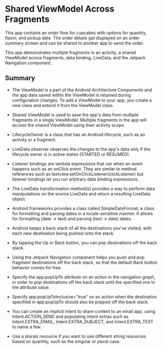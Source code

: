 Shared ViewModel Across Fragments
=================================

This app contains an order flow for cupcakes with options for quantity, flavor, and pickup date.
The order details get displayed on an order summary screen and can be shared to another app to
send the order.

This app demonstrates multiple fragments in an activity, a shared ViewModel across fragments,
data binding, LiveData, and the Jetpack Navigation component.



Summary
--------------
* The ViewModel is a part of the Android Architecture Components and the app data saved within the ViewModel is retained during configuration changes. To add a ViewModel to your app, you create a new class and extend it from the ViewModel class.

* Shared ViewModel is used to save the app's data from multiple fragments in a single ViewModel. Multiple fragments in the app will access the shared ViewModel using their activity scope.

* LifecycleOwner is a class that has an Android lifecycle, such as an activity or a fragment.

* LiveData observer observes the changes to the app's data only if the lifecycle owner is in active states (STARTED or RESUMED).

* Listener bindings are lambda expressions that run when an event happens such as an onClick event. They are similar to method references such as textview.setOnClickListener(clickListener) but listener bindings let you run arbitrary data binding expressions.

* The LiveData transformation method(s) provides a way to perform data manipulations on the source LiveData and return a resulting LiveData object.

* Android frameworks provides a class called SimpleDateFormat, a class for formatting and parsing dates in a locale-sensitive manner. It allows for formatting (date → text) and parsing (text → date) dates.

* Android keeps a back stack of all the destinations you've visited, with each new destination being pushed onto the stack.

* By tapping the Up or Back button, you can pop destinations off the back stack.

* Using the Jetpack Navigation component helps you push and pop fragment destinations off the back stack, so that the default Back button behavior comes for free.

* Specify the app:popUpTo attribute on an action in the navigation graph, in order to pop destinations off the back stack until the specified one in the attribute value.

* Specify app:popUpToInclusive="true" on an action when the destination specified in app:popUpTo should also be popped off the back stack.

* You can create an implicit intent to share content to an email app, using Intent.ACTION_SEND and populating intent extras such as Intent.EXTRA_EMAIL, Intent.EXTRA_SUBJECT, and Intent.EXTRA_TEXT to name a few.

* Use a plurals resource if you want to use different string resources based on quantity, such as the singular or plural case.


